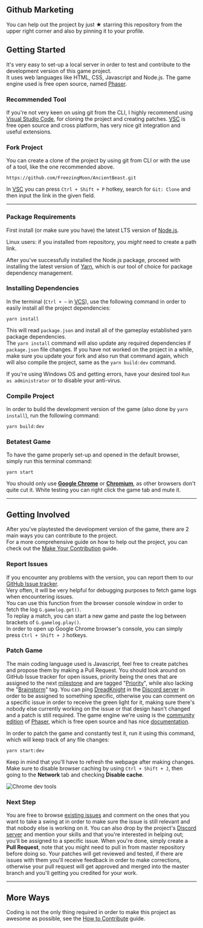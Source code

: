 ## Github Marketing

You can help out the project by just ★ starring this repository from the upper right corner and also by pinning it to your profile.

## Getting Started

It's very easy to set-up a local server in order to test and contribute to the development version of this game project.<br>
It uses web languages like HTML, CSS, Javascript and Node.js. The game engine used is free open source, named [Phaser](http://phaser.io).

### Recommended Tool

If you're not very keen on using git from the CLI, I highly recommend using [Visual Studio Code](https://code.visualstudio.com/download),  for cloning the project and creating patches. [VSC](https://code.visualstudio.com/download) is free open source and cross platform, has very nice git integration and useful extensions.

### Fork Project

You can create a clone of the project by using git from CLI or with the use of a tool, like the one recommended above.
```
https://github.com/FreezingMoon/AncientBeast.git
```
In [VSC](https://code.visualstudio.com/download) you can press `Ctrl + Shift + P` hotkey, search for `Git: Clone` and then input the link in the given field.

---

### Package Requirements

First install (or make sure you have) the latest LTS version of  [Node.js](http://nodejs.org).

Linux users: if you installed from repository, you *might* need to create a path link.

After you've successfully installed the Node.js package, proceed with installing the latest version of [Yarn](https://yarnpkg.com/en/docs/install), which is our tool of choice for package dependency management.

### Installing Dependencies

In the terminal (`Ctrl + ~` in [VCS](https://code.visualstudio.com/download)), use the following command in order to easily install all the project dependencies:

```
yarn install
```

This will read `package.json` and install all of the gameplay established yarn package dependencies.<br>
The `yarn install` command will also update any required dependencies if `package.json` file changes. If you have not worked on the project in a while, make sure you update your fork and also run that command again, which will also compile the project, same as the `yarn build:dev` command.<br>

If you're using Windows OS and getting errors, have your desired tool `Run as administrator` or to disable your anti-virus.

### Compile Project

In order to build the development version of the game (also done by `yarn install`), run the following command:

```
yarn build:dev
```

### Betatest Game

To have the game properly set-up and opened in the default browser, simply run this terminal command:

```
yarn start
```

You should only use <a href="https://www.google.com/chrome/"><b>Google Chrome</b></a> or <a href="https://www.chromium.org"><b>Chromium</b></a>, as other browsers don't quite cut it. White testing you can right click the game tab and mute it.

---

## Getting Involved

After you've playtested the development version of the game, there are 2 main ways you can contribute to the project.<br>
For a more comprehensive guide on how to help out the project, you can check out the [Make Your Contribution](https://AncientBeast.com/contribute) guide.

### Report Issues

If you encounter any problems with the version, you can report them to our [GitHub Issue tracker](https://github.com/FreezingMoon/AncientBeast/issues).<br>
Very often, it will be very helpful for debugging purposes to fetch game logs when encountering issues.<br>
You can use this function from the browser console window in order to fetch the log `G.gamelog.get()`.<br>
To replay a match, you can start a new game and paste the log between brackets of `G.gamelog.play()`.<br>
In order to open up Google Chrome browser's console, you can simply press `Ctrl + Shift + J` hotkeys.

### Patch Game

The main coding language used is Javascript, feel free to create patches and propose them by making a Pull Request.
You should look around on GitHub Issue tracker for open issues, priority being the ones that are assigned to the next [milestone](https://github.com/FreezingMoon/AncientBeast/milestones) and are tagged "[Priority](https://github.com/FreezingMoon/AncientBeast/labels/Priority)", while also lacking the "[Brainstorm](https://github.com/FreezingMoon/AncientBeast/labels/Brainstorm)" tag. You can ping [DreadKnight](https://github.com/DreadKnight) in the [Discord server](https://discord.gg/x78rKen) in order to be assigned to something specific, otherwise you can comment on a specific issue in order to receive the green light for it, making sure there's nobody else currently working on the issue or that design hasn't changed and a patch is still required. The game engine we're using is the [community edition](https://github.com/photonstorm/phaser-ce) of [Phaser](https://github.com/photonstorm/phaser), which is free open source and has nice [documentation](https://photonstorm.github.io/phaser-ce).

In order to patch the game and constantly test it, run it using this command, which will keep track of any file changes:

```
yarn start:dev
```

Keep in mind that you'll have to refresh the webpage after making changes. Make sure to disable browser caching by using `Ctrl + Shift + J`, then going to the **Network** tab and checking **Disable cache**.

![Chrome dev tools](https://i.stack.imgur.com/Grwsc.png)

### Next Step

You are free to browse [existing issues](https://github.com/FreezingMoon/AncientBeast/issues) and comment on the ones that you want to take a swing at in order to make sure the issue is still relevant and that nobody else is working on it. You can also drop by the project's [Discord server](https://discord.gg/x78rKen) and mention your skills and that you're interested in helping out; you'll be assigned to a specific issue. When you're done, simply create a **Pull Request**, note that you might need to pull in from master repository before doing so. Your patches will get reviewed and tested, if there are issues with them you'll receive feedback in order to make corrections, otherwise your pull request will get approved and merged into the master branch and you'll getting you credited for your work.

---
## More Ways

Coding is not the only thing required in order to make this project as awesome as possible, see the [How to Contribute](http://ancientbeast.com/contribute) guide.
